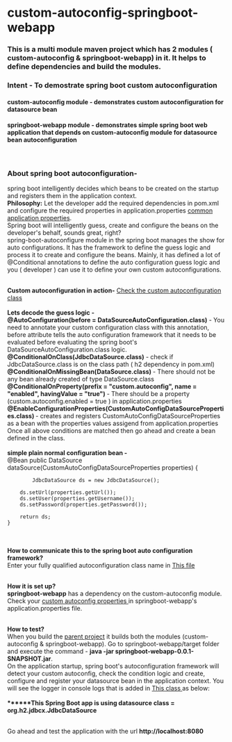 # custom-autoconfig-springboot-webapp

<h3> This is a multi module maven project which has 2 modules ( custom-autoconfig & springboot-webapp) in it. It helps to define dependencies and build the modules. <h3/>
<h3> <b> Intent -</b> To demostrate spring boot custom autoconfiguration </h3>
<h4> <b> custom-autoconfig module -</b> demonstrates custom autoconfiguration for datasource bean </h4>
<h4> <b> springboot-webapp module -</b> demonstrates simple spring boot web application that depends on custom-autoconfig module for datasource bean autoconfiguration </h4> <br/>

<h3>About spring boot autoconfiguration-</h3> spring boot intelligently decides which beans to be created on the startup and registers them in the application context.<br/>
<b> Philosophy:</b> Let the developer add the required dependencies in pom.xml and configure the required properties in application.properties <a href="https://docs.spring.io/spring-boot/docs/current/reference/html/application-properties.html">common application properties</a>. <br/>
Spring boot will intelligently guess, create and configure the beans on the developer's behalf, sounds great, right? <br/>
spring-boot-autoconfigure module in the spring boot manages the show for auto configurations. It has the framework to define the guess logic and process it to create and configure the beans. Mainly, it has defined a lot of @Conditional annotations to define the auto configuration guess logic and you ( developer ) can use it to define your own custom autoconfigurations.<br/><br/>

<b>Custom autoconfiguration in action-</b> <a href="https://github.com/mane-ashok/custom-autoconfig-springboot-webapp/blob/main/custom-autoconfig/src/main/java/org/ashok/custom/autoconfig/CustomDatasourceAutoconfiguration.java">Check the custom autoconfiguration class</a> <br/><br/>
<b> Lets decode the guess logic -</b> <br/>
<b>@AutoConfiguration(before = DataSourceAutoConfiguration.class)</b> - You need to annotate your custom configuration class with this annotation, before attribute tells the auto configuration framework that it needs to be evaluated before evaluating the spring boot's DataSourceAutoConfiguration.class logic. <br/>
<b>@ConditionalOnClass(JdbcDataSource.class)</b> - check if JdbcDataSource.class is on the class path ( h2 dependency in pom.xml) <br/>
<b>@ConditionalOnMissingBean(DataSource.class) </b> - There should not be any bean already created of type DataSource.class <br/>
<b>@ConditionalOnProperty(prefix = "custom.autoconfig", name = "enabled", havingValue = "true") </b> - There should be a property (custom.autoconfig.enabled = true )  in application.properties <br/>
<b>@EnableConfigurationProperties(CustomAutoConfigDataSourceProperties.class) </b> - creates and registers CustomAutoConfigDataSourceProperties as a bean with the properties values assigend from application.properties <br/>
Once all above conditions are matched then go ahead and create a bean defined in the class. <br/><br/>
<b> simple plain normal configuration bean - </b><br/>
    @Bean
    public DataSource dataSource(CustomAutoConfigDataSourceProperties properties) {
        
		    JdbcDataSource ds = new JdbcDataSource();
        
        ds.setUrl(properties.getUrl());
        ds.setUser(properties.getUsername());
        ds.setPassword(properties.getPassword());
              
        return ds;
    }
<br/><br/>
<b> How to communicate this to the spring boot auto configuration framework?</b> <br/>
Enter your fully qualified autoconfiguration class name in <a href="https://github.com/mane-ashok/custom-autoconfig-springboot-webapp/blob/main/custom-autoconfig/src/main/resources/META-INF/spring/org.springframework.boot.autoconfigure.AutoConfiguration.imports">This file</a> <br/><br/>

<b>How it is set up?</b> <br/>
<b>springboot-webapp</b> has a dependency on the custom-autoconfig module. Check your <a href="https://github.com/mane-ashok/custom-autoconfig-springboot-webapp/blob/main/springboot-webapp/src/main/resources/application.properties">custom autoconfig properties </a> in springboot-webapp's application.properties file. <br/><br/>

<b> How to test? </b> <br/>
When you build the <a href="https://github.com/mane-ashok/custom-autoconfig-springboot-webapp">parent project</a> it builds both the modules (custom-autoconfig & springboot-webapp). Go to springboot-webapp/target folder and execute the command - <b>java -jar springboot-webapp-0.0.1-SNAPSHOT.jar</b>. <br/>
On the application startup, spring boot's autoconfiguration framework will detect your custom autoconfig, check the condition logic and create, configure and register your datasource bean in the application context. You will see the logger in console logs that is added in <a href="https://github.com/mane-ashok/custom-autoconfig-springboot-webapp/blob/main/springboot-webapp/src/main/java/org/ashok/springboot/SpringBootWebapp.java"> This class </a> as below:<br/><br/>
<b>******This Spring Boot app is using datasource class = org.h2.jdbcx.JdbcDataSource</b> <br/><br/>

Go ahead and test the application with the url <b> http://localhost:8080 </b>













